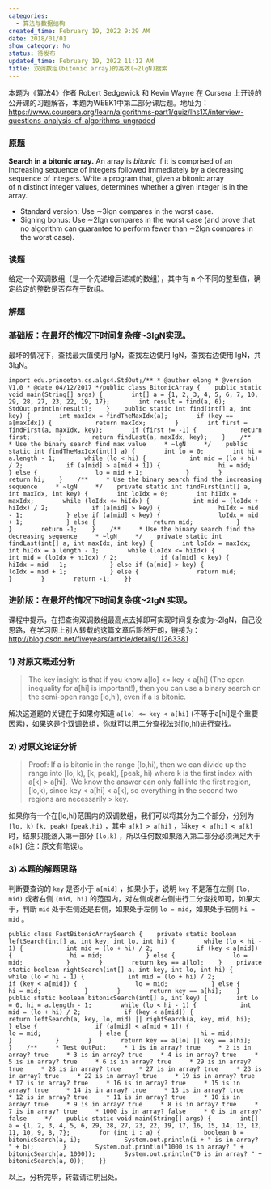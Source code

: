 ```yaml
---
categories:
  - 算法与数据结构
created_time: February 19, 2022 9:29 AM
date: 2018/01/01
show_category: No
status: 待发布
updated_time: February 19, 2022 11:12 AM
title: 双调数组(bitonic array)的高效(~2lgN)搜索
---
```



本题为《算法4》作者 Robert Sedgewick 和 Kevin Wayne 在 Cursera 上开设的公开课的习题解答，本题为WEEK1中第二部分课后题。地址为： https://www.coursera.org/learn/algorithms-part1/quiz/lhs1X/interview-questions-analysis-of-algorithms-ungraded

### 原题

**Search in a bitonic array.** An array is *bitonic* if it is comprised of an increasing sequence of integers followed immediately by a decreasing sequence of integers. Write a program that, given a bitonic array of n distinct integer values, determines whether a given integer is in the array.

- Standard version: Use ∼3lgn compares in the worst case.
- Signing bonus: Use ∼2lgn compares in the worst case (and prove that no algorithm can guarantee to perform fewer than ∼2lgn compares in the worst case).

### 读题

给定一个双调数组（是一个先递增后递减的数组），其中有 n 个不同的整型值，确定给定的整数是否存在于数组。

### 解题

### 基础版：在最坏的情况下时间复杂度~3lgN实现。

最坏的情况下，查找最大值使用 lgN，查找左边使用 lgN，查找右边使用 lgN，共3lgN。

```
import edu.princeton.cs.algs4.StdOut;/** * @author elong * @version V1.0 * @date 04/12/2017 */public class BitonicArray {    public static void main(String[] args) {        int[] a = {1, 2, 3, 4, 5, 6, 7, 10, 29, 28, 27, 23, 22, 19, 17};        int result = find(a, 6);        StdOut.println(result);    }    public static int find(int[] a, int key) {        int maxIdx = findTheMaxIdx(a);        if (key == a[maxIdx]) {            return maxIdx;        }        int first = findFirst(a, maxIdx, key);        if (first != -1) {            return first;        }        return findLast(a, maxIdx, key);    }    /**     * Use the binary search find max value     * ~lgN     */    public static int findTheMaxIdx(int[] a) {        int lo = 0;        int hi = a.length - 1;        while (lo < hi) {            int mid = (lo + hi) / 2;            if (a[mid] > a[mid + 1]) {                hi = mid;            } else {                lo = mid + 1;            }        }        return hi;    }    /**     * Use the binary search find the increasing sequence     * ~lgN     */    private static int findFirst(int[] a, int maxIdx, int key) {        int loIdx = 0;        int hiIdx = maxIdx;        while (loIdx <= hiIdx) {            int mid = (loIdx + hiIdx) / 2;            if (a[mid] > key) {                hiIdx = mid - 1;            } else if (a[mid] < key) {                loIdx = mid + 1;            } else {                return mid;            }        }        return -1;    }    /**     * Use the binary search find the decreasing sequence     * ~lgN     */    private static int findLast(int[] a, int maxIdx, int key) {        int loIdx = maxIdx;        int hiIdx = a.length - 1;        while (loIdx <= hiIdx) {            int mid = (loIdx + hiIdx) / 2;            if (a[mid] < key) {                hiIdx = mid - 1;            } else if (a[mid] > key) {                loIdx = mid + 1;            } else {                return mid;            }        }        return -1;    }}
```

### 进阶版：在最坏的情况下时间复杂度~2lgN 实现。

课程中提示，在把查询双调数组最高点去掉即可实现时间复杂度为~2lgN，自己没思路，在学习网上别人转载的这篇文章后豁然开朗，链接为：http://blog.csdn.net/fiveyears/article/details/11263381

### 1) 对原文概述分析

> The key insight is that if you know a[lo] <= key < a[hi] (The open inequality for a[hi] is important!), then you can use a binary search on the semi-open range [lo,hi), even if a is bitonic.
> 

解决这道题的关键在于如果你知道 `a[lo] <= key < a[hi]` (不等于a[hi]是个重要因素)，如果这是个双调数组，你就可以用二分查找法对[lo,hi)进行查找。

### 2) 对原文论证分析

> Proof: If a is bitonic in the range [lo,hi), then we can divide up the range into [lo, k), [k, peak), [peak, hi) where k is the first index with a[k] > a[hi].  We know the answer can only fall into the first region, [lo,k), since key < a[hi] < a[k], so everything in the second two regions are necessarily > key.
> 

如果你有一个在[lo,hi)范围内的双调数组，我们可以将其分为三个部分，分别为`[lo, k)` `[k, peak)` `[peak,hi)` ，其中 `a[k] > a[hi]` ，当`key < a[hi] < a[k]` 时，结果只能落入第一部分 `[lo,k)` ，所以任何数如果落入第二部分必须满足大于 `a[k]` (注：原文有笔误)。

### 3) 本题的解题思路

判断要查询的 `key` 是否小于 `a[mid]` ，如果小于，说明 `key` 不是落在左侧 `[lo, mid)` 或者右侧 `(mid, hi]` 的范围内，对左侧或者右侧进行二分查找即可，如果大于，判断 `mid` 处于左侧还是右侧，如果处于左侧 `lo = mid`，如果处于右侧 `hi = mid` 。

```
public class FastBitonicArraySearch {    private static boolean leftSearch(int[] a, int key, int lo, int hi) {        while (lo < hi - 1) {            int mid = (lo + hi) / 2;            if (key < a[mid]) {                hi = mid;            } else {                lo = mid;            }        }        return key == a[lo];    }    private static boolean rightSearch(int[] a, int key, int lo, int hi) {        while (lo < hi - 1) {            int mid = (lo + hi) / 2;            if (key < a[mid]) {                lo = mid;            } else {                hi = mid;            }        }        return key == a[hi];    }    public static boolean bitonicSearch(int[] a, int key) {        int lo = 0, hi = a.length - 1;        while (lo < hi - 1) {            int mid = (lo + hi) / 2;            if (key < a[mid]) {                return leftSearch(a, key, lo, mid) || rightSearch(a, key, mid, hi);            } else {                if (a[mid] < a[mid + 1]) {                    lo = mid;                } else {                    hi = mid;                }            }        }        return key == a[lo] || key == a[hi];    }    /**     * Test OutPut:     * 1 is in array? true     * 2 is in array? true     * 3 is in array? true     * 4 is in array? true     * 5 is in array? true     * 6 is in array? true     * 29 is in array? true     * 28 is in array? true     * 27 is in array? true     * 23 is in array? true     * 22 is in array? true     * 19 is in array? true     * 17 is in array? true     * 16 is in array? true     * 15 is in array? true     * 14 is in array? true     * 13 is in array? true     * 12 is in array? true     * 11 is in array? true     * 10 is in array? true     * 9 is in array? true     * 8 is in array? true     * 7 is in array? true     * 1000 is in array? false     * 0 is in array? false     */    public static void main(String[] args) {        int[] a = {1, 2, 3, 4, 5, 6, 29, 28, 27, 23, 22, 19, 17, 16, 15, 14, 13, 12, 11, 10, 9, 8, 7};        for (int i : a) {            boolean b = bitonicSearch(a, i);            System.out.println(i + " is in array? " + b);        }        System.out.println("1000 is in array? " + bitonicSearch(a, 1000));        System.out.println("0 is in array? " + bitonicSearch(a, 0));    }}
```

以上，分析完毕，转载请注明出处。